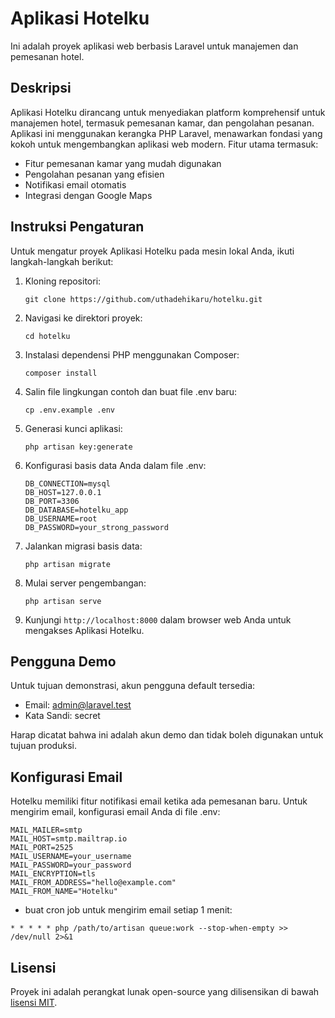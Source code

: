 # Aplikasi Hotelku

Ini adalah proyek aplikasi web berbasis Laravel untuk manajemen dan pemesanan hotel.

## Deskripsi

Aplikasi Hotelku dirancang untuk menyediakan platform komprehensif untuk manajemen hotel, termasuk pemesanan kamar, dan pengolahan pesanan. Aplikasi ini menggunakan kerangka PHP Laravel, menawarkan fondasi yang kokoh untuk mengembangkan aplikasi web modern. Fitur utama termasuk:

- Fitur pemesanan kamar yang mudah digunakan
- Pengolahan pesanan yang efisien
- Notifikasi email otomatis
- Integrasi dengan Google Maps

## Instruksi Pengaturan

Untuk mengatur proyek Aplikasi Hotelku pada mesin lokal Anda, ikuti langkah-langkah berikut:

1. Kloning repositori:
   ```
   git clone https://github.com/uthadehikaru/hotelku.git
   ```

2. Navigasi ke direktori proyek:
   ```
   cd hotelku
   ```

3. Instalasi dependensi PHP menggunakan Composer:
   ```
   composer install
   ```

4. Salin file lingkungan contoh dan buat file .env baru:
   ```
   cp .env.example .env
   ```

5. Generasi kunci aplikasi:
   ```
   php artisan key:generate
   ```

6. Konfigurasi basis data Anda dalam file .env:
   ```
   DB_CONNECTION=mysql
   DB_HOST=127.0.0.1
   DB_PORT=3306
   DB_DATABASE=hotelku_app
   DB_USERNAME=root
   DB_PASSWORD=your_strong_password
   ```

7. Jalankan migrasi basis data:
   ```
   php artisan migrate
   ```

8. Mulai server pengembangan:
   ```
   php artisan serve
   ```

9. Kunjungi `http://localhost:8000` dalam browser web Anda untuk mengakses Aplikasi Hotelku.

## Pengguna Demo

Untuk tujuan demonstrasi, akun pengguna default tersedia:

- Email: admin@laravel.test
- Kata Sandi: secret

Harap dicatat bahwa ini adalah akun demo dan tidak boleh digunakan untuk tujuan produksi.

## Konfigurasi Email

Hotelku memiliki fitur notifikasi email ketika ada pemesanan baru. Untuk mengirim email, konfigurasi email Anda di file .env:

```
MAIL_MAILER=smtp
MAIL_HOST=smtp.mailtrap.io
MAIL_PORT=2525
MAIL_USERNAME=your_username
MAIL_PASSWORD=your_password
MAIL_ENCRYPTION=tls
MAIL_FROM_ADDRESS="hello@example.com"
MAIL_FROM_NAME="Hotelku"
```

- buat cron job untuk mengirim email setiap 1 menit:

```
* * * * * php /path/to/artisan queue:work --stop-when-empty >> /dev/null 2>&1
```

## Lisensi

Proyek ini adalah perangkat lunak open-source yang dilisensikan di bawah [lisensi MIT](https://opensource.org/licenses/MIT).
